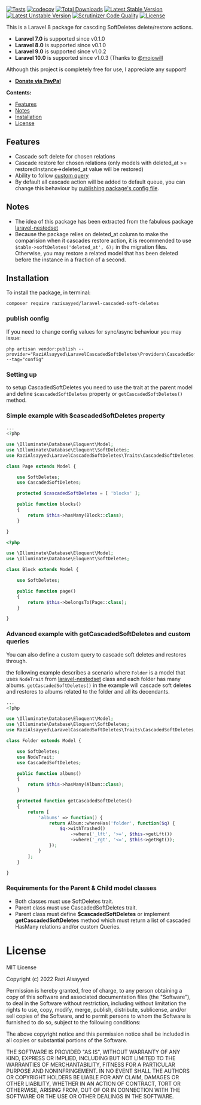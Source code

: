 [![Tests](https://github.com/razisayyed/laravel-cascaded-soft-deletes/actions/workflows/php.yml/badge.svg)](https://github.com/razisayyed/laravel-cascaded-soft-deletes/actions/workflows/php.yml)
[![codecov](https://codecov.io/gh/razisayyed/laravel-cascaded-soft-deletes/branch/main/graph/badge.svg?token=8E48QF245M)](https://codecov.io/gh/razisayyed/laravel-cascaded-soft-deletes)
[![Total Downloads](https://poser.pugx.org/razisayyed/laravel-cascaded-soft-deletes/downloads.svg)](https://packagist.org/packages/razisayyed/laravel-cascaded-soft-deletes)
[![Latest Stable Version](https://poser.pugx.org/razisayyed/laravel-cascaded-soft-deletes/v/stable.svg)](https://packagist.org/packages/razisayyed/laravel-cascaded-soft-deletes)
[![Latest Unstable Version](https://poser.pugx.org/razisayyed/laravel-cascaded-soft-deletes/v/unstable.svg)](https://packagist.org/packages/razisayyed/laravel-cascaded-soft-deletes)
[![Scrutinizer Code Quality](https://scrutinizer-ci.com/g/razisayyed/laravel-cascaded-soft-deletes/badges/quality-score.png?b=main)](https://scrutinizer-ci.com/g/razisayyed/laravel-cascaded-soft-deletes/?branch=main)
[![License](https://poser.pugx.org/razisayyed/laravel-cascaded-soft-deletes/license.svg)](https://packagist.org/packages/razisayyed/laravel-cascaded-soft-deletes)

This is a Laravel 8 package for cascding SoftDeletes delete/restore actions.

*   **Laravel 7.0** is supported since v0.1.0
*   **Laravel 8.0** is supported since v0.1.0
*   **Laravel 9.0** is supported since v1.0.2
*   **Laravel 10.0** is supported since v1.0.3 (Thanks to [@mojowill](https://github.com/mojowill)

Although this project is completely free for use, I appreciate any support!

-   __[Donate via PayPal](https://www.paypal.me/RaziAlsayyed)__

__Contents:__

- [Features](#features)
- [Notes](#notes)
- [Installation](#installation)
- [License](#license)

Features
--------
*   Cascade soft delete for chosen relations
*   Cascade restore for chosen relations (only models with deleted_at >= restoredInstance->deleted_at value will be restored)
*   Ability to follow [custom query](#custom-queries)
*   By default all cascade action will be added to default queue, you can change this behaviour by [publishing package's config file](#publish-config).

Notes
-----
*   The idea of this package has been extracted from the fabulous package [laravel-nestedset](https://github.com/lazychaser/laravel-nestedset)
*   Because the package relies on deleted_at column to make the comparision when it cascades restore action, it is recommended to use ```$table->softDeletes('deleted_at', 6);``` in the migration files. Otherwise, you may restore a related model that has been deleted before the instance in a fraction of a second.


Installation
------------
To install the package, in terminal:

```
composer require razisayyed/laravel-cascaded-soft-deletes
```

### publish config
If you need to change config values for sync/async behaviour you may issue:

```
php artisan vendor:publish --provider="RaziAlsayyed\LaravelCascadedSoftDeletes\Providers\CascadedSoftDeletesProvider" --tag="config"

```

### Setting up

to setup CascadedSoftDeletes you need to use the trait at the parent model and define `$cascadedSoftDeletes` property or `getCascadedSoftDeletes()` method.

### Simple example with $cascadedSoftDeletes property

```php
...
<?php

use \Illuminate\Database\Eloquent\Model;
use \Illuminate\Database\Eloquent\SoftDeletes;
use RaziAlsayyed\LaravelCascadedSoftDeletes\Traits\CascadedSoftDeletes;

class Page extends Model {

    use SoftDeletes;
    use CascadedSoftDeletes;

    protected $cascadedSoftDeletes = [ 'blocks' ];

    public function blocks()
    {
        return $this->hasMany(Block::class);
    }

}
```
```php
<?php

use \Illuminate\Database\Eloquent\Model;
use \Illuminate\Database\Eloquent\SoftDeletes;

class Block extends Model {

    use SoftDeletes;

    public function page() 
    {
        return $this->belongsTo(Page::class);
    }

}
```

### Advanced example with getCascadedSoftDeletes and custom queries

You can also define a custom query to cascade soft deletes and restores through.

the following example describes a scenario where `Folder` is a model that uses `NodeTrait` from [laravel-nestedset](https://github.com/lazychaser/laravel-nestedset) class and each folder has many albums. `getCascadedSoftDeletes()` in the example will cascade soft deletes and restores to albums related to the folder and all its decendants.

```php
...
<?php

use \Illuminate\Database\Eloquent\Model;
use \Illuminate\Database\Eloquent\SoftDeletes;
use RaziAlsayyed\LaravelCascadedSoftDeletes\Traits\CascadedSoftDeletes;

class Folder extends Model {

    use SoftDeletes;
    use NodeTrait;
    use CascadedSoftDeletes;

    public function albums()
    {
        return $this->hasMany(Album::class);
    }

    protected function getCascadedSoftDeletes()
    {
        return [
            'albums' => function() {
                return Album::whereHas('folder', function($q) {
                    $q->withTrashed()
                        ->where('_lft', '>=', $this->getLft())
                        ->where('_rgt', '<=', $this->getRgt());
                });  
            }
        ];
    }

}
```

### Requirements for the Parent & Child model classes

-   Both classes must use SoftDeletes trait.
-   Parent class must use CascadedSoftDeletes trait.
-   Parent class must define **$cascadedSoftDeletes** or implement **getCascadedSoftDeletes** method which must return a list of cascaded HasMany relations and/or custom Queries.

License
=======

MIT License

Copyright (c) 2022 Razi Alsayyed

Permission is hereby granted, free of charge, to any person obtaining a copy
of this software and associated documentation files (the "Software"), to deal
in the Software without restriction, including without limitation the rights
to use, copy, modify, merge, publish, distribute, sublicense, and/or sell
copies of the Software, and to permit persons to whom the Software is
furnished to do so, subject to the following conditions:

The above copyright notice and this permission notice shall be included in all
copies or substantial portions of the Software.

THE SOFTWARE IS PROVIDED "AS IS", WITHOUT WARRANTY OF ANY KIND, EXPRESS OR
IMPLIED, INCLUDING BUT NOT LIMITED TO THE WARRANTIES OF MERCHANTABILITY,
FITNESS FOR A PARTICULAR PURPOSE AND NONINFRINGEMENT. IN NO EVENT SHALL THE
AUTHORS OR COPYRIGHT HOLDERS BE LIABLE FOR ANY CLAIM, DAMAGES OR OTHER
LIABILITY, WHETHER IN AN ACTION OF CONTRACT, TORT OR OTHERWISE, ARISING FROM,
OUT OF OR IN CONNECTION WITH THE SOFTWARE OR THE USE OR OTHER DEALINGS IN THE
SOFTWARE.
